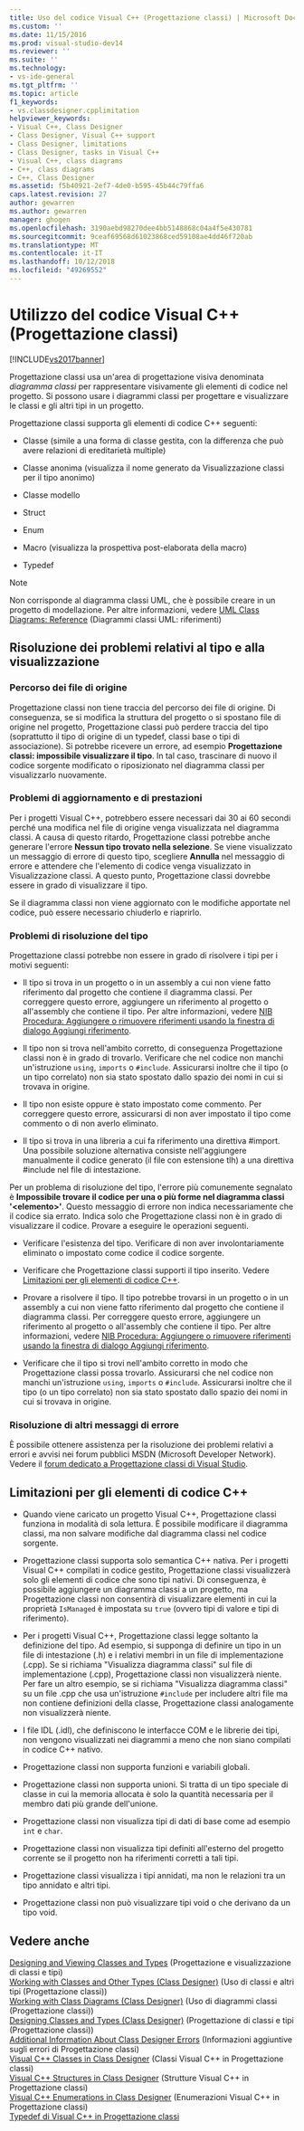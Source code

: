 ```yaml
---
title: Uso del codice Visual C++ (Progettazione classi) | Microsoft Docs
ms.custom: ''
ms.date: 11/15/2016
ms.prod: visual-studio-dev14
ms.reviewer: ''
ms.suite: ''
ms.technology:
- vs-ide-general
ms.tgt_pltfrm: ''
ms.topic: article
f1_keywords:
- vs.classdesigner.cpplimitation
helpviewer_keywords:
- Visual C++, Class Designer
- Class Designer, Visual C++ support
- Class Designer, limitations
- Class Designer, tasks in Visual C++
- Visual C++, class diagrams
- C++, class diagrams
- C++, Class Designer
ms.assetid: f5b40921-2ef7-4de0-b595-45b44c79ffa6
caps.latest.revision: 27
author: gewarren
ms.author: gewarren
manager: ghogen
ms.openlocfilehash: 3190aebd98270dee4bb5148868c04a4f5e430781
ms.sourcegitcommit: 9ceaf69568d61023868ced59108ae4dd46f720ab
ms.translationtype: MT
ms.contentlocale: it-IT
ms.lasthandoff: 10/12/2018
ms.locfileid: "49269552"
---
```

# <a name="working-with-visual-c-code-class-designer"></a>Utilizzo del codice Visual C++ (Progettazione classi)
[!INCLUDE[vs2017banner](../includes/vs2017banner.md)]

Progettazione classi usa un'area di progettazione visiva denominata *diagramma classi* per rappresentare visivamente gli elementi di codice nel progetto. Si possono usare i diagrammi classi per progettare e visualizzare le classi e gli altri tipi in un progetto.  
  
 Progettazione classi supporta gli elementi di codice C++ seguenti:  
  
-   Classe (simile a una forma di classe gestita, con la differenza che può avere relazioni di ereditarietà multiple)  
  
-   Classe anonima (visualizza il nome generato da Visualizzazione classi per il tipo anonimo)  
  
-   Classe modello  
  
-   Struct  
  
-   Enum  
  
-   Macro (visualizza la prospettiva post-elaborata della macro)  
  
-   Typedef  
  
> [!NOTE]
>  Non corrisponde al diagramma classi UML, che è possibile creare in un progetto di modellazione. Per altre informazioni, vedere [UML Class Diagrams: Reference](../modeling/uml-class-diagrams-reference.md) (Diagrammi classi UML: riferimenti)  
  
## <a name="troubleshooting-type-resolution-and-display-issues"></a>Risoluzione dei problemi relativi al tipo e alla visualizzazione  
  
### <a name="location-of-source-files"></a>Percorso dei file di origine  
 Progettazione classi non tiene traccia del percorso dei file di origine. Di conseguenza, se si modifica la struttura del progetto o si spostano file di origine nel progetto, Progettazione classi può perdere traccia del tipo (soprattutto il tipo di origine di un typedef, classi base o tipi di associazione). Si potrebbe ricevere un errore, ad esempio **Progettazione classi: impossibile visualizzare il tipo**. In tal caso, trascinare di nuovo il codice sorgente modificato o riposizionato nel diagramma classi per visualizzarlo nuovamente.  
  
### <a name="update-and-performance-issues"></a>Problemi di aggiornamento e di prestazioni  
 Per i progetti Visual C++, potrebbero essere necessari dai 30 ai 60 secondi perché una modifica nel file di origine venga visualizzata nel diagramma classi. A causa di questo ritardo, Progettazione classi potrebbe anche generare l'errore **Nessun tipo trovato nella selezione**. Se viene visualizzato un messaggio di errore di questo tipo, scegliere **Annulla** nel messaggio di errore e attendere che l'elemento di codice venga visualizzato in Visualizzazione classi. A questo punto, Progettazione classi dovrebbe essere in grado di visualizzare il tipo.  
  
 Se il diagramma classi non viene aggiornato con le modifiche apportate nel codice, può essere necessario chiuderlo e riaprirlo.  
  
### <a name="type-resolution-issues"></a>Problemi di risoluzione del tipo  
 Progettazione classi potrebbe non essere in grado di risolvere i tipi per i motivi seguenti:  
  
-   Il tipo si trova in un progetto o in un assembly a cui non viene fatto riferimento dal progetto che contiene il diagramma classi. Per correggere questo errore, aggiungere un riferimento al progetto o all'assembly che contiene il tipo. Per altre informazioni, vedere [NIB Procedura: Aggiungere o rimuovere riferimenti usando la finestra di dialogo Aggiungi riferimento](http://msdn.microsoft.com/en-us/3bd75d61-f00c-47c0-86a2-dd1f20e231c9).  
  
-   Il tipo non si trova nell'ambito corretto, di conseguenza Progettazione classi non è in grado di trovarlo. Verificare che nel codice non manchi un'istruzione `using`, `imports` o `#include`. Assicurarsi inoltre che il tipo (o un tipo correlato) non sia stato spostato dallo spazio dei nomi in cui si trovava in origine.  
  
-   Il tipo non esiste oppure è stato impostato come commento. Per correggere questo errore, assicurarsi di non aver impostato il tipo come commento o di non averlo eliminato.  
  
-   Il tipo si trova in una libreria a cui fa riferimento una direttiva #import. Una possibile soluzione alternativa consiste nell'aggiungere manualmente il codice generato (il file con estensione tlh) a una direttiva #include nel file di intestazione.  
  
 Per un problema di risoluzione del tipo, l'errore più comunemente segnalato è **Impossibile trovare il codice per una o più forme nel diagramma classi '\<elemento>'**. Questo messaggio di errore non indica necessariamente che il codice sia errato. Indica solo che Progettazione classi non è in grado di visualizzare il codice.  Provare a eseguire le operazioni seguenti.  
  
-   Verificare l'esistenza del tipo. Verificare di non aver involontariamente eliminato o impostato come codice il codice sorgente.  
  
-   Verificare che Progettazione classi supporti il tipo inserito. Vedere [Limitazioni per gli elementi di codice C++](#limitations).  
  
-   Provare a risolvere il tipo. Il tipo potrebbe trovarsi in un progetto o in un assembly a cui non viene fatto riferimento dal progetto che contiene il diagramma classi. Per correggere questo errore, aggiungere un riferimento al progetto o all'assembly che contiene il tipo. Per altre informazioni, vedere [NIB Procedura: Aggiungere o rimuovere riferimenti usando la finestra di dialogo Aggiungi riferimento](http://msdn.microsoft.com/en-us/3bd75d61-f00c-47c0-86a2-dd1f20e231c9).  
  
-   Verificare che il tipo si trovi nell'ambito corretto in modo che Progettazione classi possa trovarlo. Assicurarsi che nel codice non manchi un'istruzione `using`, `imports` o `#include`. Assicurarsi inoltre che il tipo (o un tipo correlato) non sia stato spostato dallo spazio dei nomi in cui si trovava in origine.  
  
### <a name="troubleshooting-other-error-messages"></a>Risoluzione di altri messaggi di errore  
 È possibile ottenere assistenza per la risoluzione dei problemi relativi a errori e avvisi nei forum pubblici MSDN (Microsoft Developer Network). Vedere il [forum dedicato a Progettazione classi di Visual Studio](http://go.microsoft.com/fwlink/?linkid=160754).  
  
##  <a name="limitations"></a> Limitazioni per gli elementi di codice C++  
  
-   Quando viene caricato un progetto Visual C++, Progettazione classi funziona in modalità di sola lettura. È possibile modificare il diagramma classi, ma non salvare modifiche dal diagramma classi nel codice sorgente.  
  
-   Progettazione classi supporta solo semantica C++ nativa.  Per i progetti Visual C++ compilati in codice gestito, Progettazione classi visualizzerà solo gli elementi di codice che sono tipi nativi. Di conseguenza, è possibile aggiungere un diagramma classi a un progetto, ma Progettazione classi non consentirà di visualizzare elementi in cui la proprietà `IsManaged` è impostata su `true` (ovvero tipi di valore e tipi di riferimento).  
  
-   Per i progetti Visual C++, Progettazione classi legge soltanto la definizione del tipo. Ad esempio, si supponga di definire un tipo in un file di intestazione (.h) e i relativi membri in un file di implementazione (.cpp). Se si richiama "Visualizza diagramma classi" sul file di implementazione (.cpp), Progettazione classi non visualizzerà niente. Per fare un altro esempio, se si richiama "Visualizza diagramma classi" su un file .cpp che usa un'istruzione `#include` per includere altri file ma non contiene definizioni della classe, Progettazione classi analogamente non visualizzerà niente.  
  
-   I file IDL (.idl), che definiscono le interfacce COM e le librerie dei tipi, non vengono visualizzati nei diagrammi a meno che non siano compilati in codice C++ nativo.  
  
-   Progettazione classi non supporta funzioni e variabili globali.  
  
-   Progettazione classi non supporta unioni. Si tratta di un tipo speciale di classe in cui la memoria allocata è solo la quantità necessaria per il membro dati più grande dell'unione.  
  
-   Progettazione classi non visualizza tipi di dati di base come ad esempio `int` e `char`.  
  
-   Progettazione classi non visualizza tipi definiti all'esterno del progetto corrente se il progetto non ha riferimenti corretti a tali tipi.  
  
-   Progettazione classi visualizza i tipi annidati, ma non le relazioni tra un tipo annidato e altri tipi.  
  
-   Progettazione classi non può visualizzare tipi void o che derivano da un tipo void.  
  
## <a name="see-also"></a>Vedere anche  
 [Designing and Viewing Classes and Types](../ide/designing-and-viewing-classes-and-types.md)  (Progettazione e visualizzazione di classi e tipi)  
 [Working with Classes and Other Types (Class Designer)](../ide/working-with-classes-and-other-types-class-designer.md)  (Uso di classi e altri tipi (Progettazione classi))  
 [Working with Class Diagrams (Class Designer)](../ide/working-with-class-diagrams-class-designer.md)  (Uso di diagrammi classi (Progettazione classi))  
 [Designing Classes and Types (Class Designer)](../ide/designing-classes-and-types-class-designer.md)  (Progettazione di classi e tipi (Progettazione classi))  
 [Additional Information About Class Designer Errors](../ide/additional-information-about-class-designer-errors.md)  (Informazioni aggiuntive sugli errori di Progettazione classi)  
 [Visual C++ Classes in Class Designer](../ide/visual-cpp-classes-in-class-designer.md)  (Classi Visual C++ in Progettazione classi)  
 [Visual C++ Structures in Class Designer](../ide/visual-cpp-structures-in-class-designer.md)  (Strutture Visual C++ in Progettazione classi)  
 [Visual C++ Enumerations in Class Designer](../ide/visual-cpp-enumerations-in-class-designer.md)  (Enumerazioni Visual C++ in Progettazione classi)  
 [Typedef di Visual C++ in Progettazione classi](../ide/visual-cpp-typedefs-in-class-designer.md)



